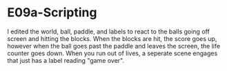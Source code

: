 # E09a-Scripting

I edited the world, ball, paddle, and labels to react to the balls going off screen and hitting the blocks. When the blocks are hit, the score goes up, however when the ball goes past the paddle and leaves the screen, the life counter goes down. When you run out of lives, a seperate scene engages that just has a label reading "game over".
 

